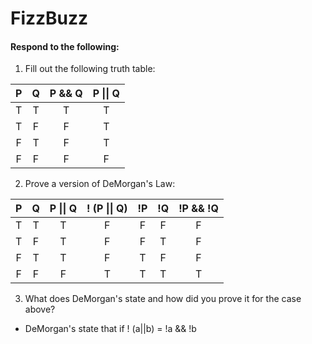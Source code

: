 # FizzBuzz
#### Respond to the following:

1. Fill out the following truth table:

| P  | Q  | P && Q | P \|\| Q |
|:--:|:--:|:------:|:--------:|
| T  | T  |   T    |    T     |
| T  | F  |   F    |    T     |
| F  | T  |   F    |    T     |
| F  | F  |   F    |    F     |


2. Prove a version of DeMorgan's Law:

| P  | Q  | P \|\| Q | ! (P \|\| Q) | !P | !Q | !P && !Q |
|:--:|:--:|:--------:|:------------:|:--:|:--:|:--------:|
| T  | T  |     T    |       F      |  F |  F |     F    |
| T  | F  |     T    |       F      |  F |  T |     F    |
| F  | T  |     T    |       F      |  T |  F |     F    |
| F  | F  |     F    |       T      |  T |  T |     T    |

3. What does DeMorgan's state and how did you prove it for the case above?
  * DeMorgan's state that if ! (a||b) = !a && !b
